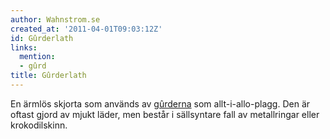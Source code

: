 ```yaml
---
author: Wahnstrom.se
created_at: '2011-04-01T09:03:12Z'
id: Gûrderlath
links:
  mention:
  - gûrd
title: Gûrderlath
---
```


En ärmlös skjorta som används av [gûrderna] som allt-i-allo-plagg. Den är oftast gjord av mjukt
läder, men består i sällsyntare fall av metallringar eller krokodilskinn.

  [gûrderna]: gûrd